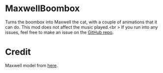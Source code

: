 # MaxwellBoombox
Turns the boombox into Maxwell the cat, with a couple of animations that it can do. This mod does not affect the music played.<br \>
If you run into any issues, feel free to make an issue on the [GitHub repo](https://github.com/coderCleric/MaxwellBoombox).

# Credit
Maxwell model from [here](https://sketchfab.com/3d-models/maxwell-the-cat-dingus-2ca7f3c1957847d6a145fc35de9046b0).